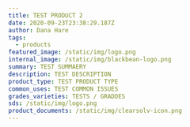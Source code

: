 ```yaml
---
title: TEST PRODUCT 2
date: 2020-09-23T23:38:29.187Z
author: Dana Hare
tags:
  - products
featured_image: /static/img/logo.png
internal_image: /static/img/blackbean-logo.png
summary: TEST SUMMAERY
description: TEST DESCRIPTION
product_type: TEST PRODUCT TYPE
common_uses: TEST COMMON ISSUES
grades_varieties: TESTS / GRADDES
sds: /static/img/logo.png
product_documents: /static/img/clearsolv-icon.png
---
```

